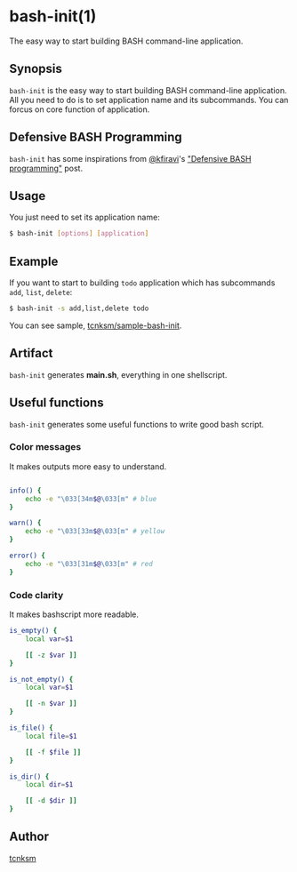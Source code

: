 bash-init(1)
====

The easy way to start building BASH command-line application.


## Synopsis

`bash-init` is the easy way to start building BASH command-line application.
All you need to do is to set application name and its subcommands. You can forcus on core function of application.

## Defensive BASH Programming

`bash-init` has some inspirations from
[@kfiravi](https://github.com/kfirlavi)'s ["Defensive BASH programming"](http://www.kfirlavi.com/blog/2012/11/14/defensive-bash-programming/) post.

## Usage

You just need to set its application name:

```bash
$ bash-init [options] [application]
```

## Example

If you want to start to building `todo` application which has subcommands `add`, `list`, `delete`:

```bash
$ bash-init -s add,list,delete todo
```

You can see sample, [tcnksm/sample-bash-init](https://github.com/tcnksm/sample-bash-init).

## Artifact

`bash-init` generates **main.sh**, everything in one shellscript.

## Useful functions

`bash-init` generates some useful functions to write good bash script.

### Color messages

It makes outputs more easy to understand.

```bash

info() {
    echo -e "\033[34m$@\033[m" # blue
}

warn() {
    echo -e "\033[33m$@\033[m" # yellow
}

error() {
    echo -e "\033[31m$@\033[m" # red
}
```

### Code clarity

It makes bashscript more readable.

```bash
is_empty() {
    local var=$1

    [[ -z $var ]]
}

is_not_empty() {
    local var=$1

    [[ -n $var ]]
}

is_file() {
    local file=$1

    [[ -f $file ]]
}

is_dir() {
    local dir=$1

    [[ -d $dir ]]
}
```


## Author

[tcnksm](https://github.com/tcnksm)
